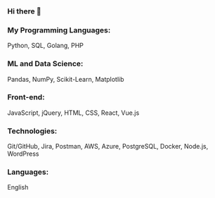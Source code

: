 ### Hi there 👋

### My Programming Languages:

Python, SQL, Golang, PHP

### ML and Data Science:

Pandas, NumPy, Scikit-Learn, Matplotlib

### Front-end:

JavaScript, jQuery, HTML, CSS, React, Vue.js

### Technologies:

Git/GitHub, Jira, Postman, AWS, Azure, PostgreSQL, Docker, Node.js, WordPress

### Languages:

English

<!--
**vpere60/vpere60** is a ✨ _special_ ✨ repository because its `README.md` (this file) appears on your GitHub profile.

Here are some ideas to get you started:

- 🔭 I’m currently working on ...
- 🌱 I’m currently learning ...
- 👯 I’m looking to collaborate on ...
- 🤔 I’m looking for help with ...
- 💬 Ask me about ...
- 📫 How to reach me: ...
- 😄 Pronouns: ...
- ⚡ Fun fact: ...
-->
